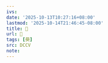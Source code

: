 ```yaml
---
ivs:
date: '2025-10-13T10:27:16+08:00'
lastmod: '2025-10-14T21:46:45-08:00'
title: 􂬮
url: 􂬮
tags: [奰]
src: DCCV
note:
---
```

